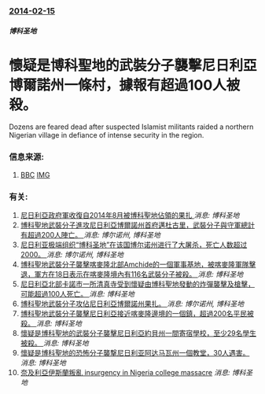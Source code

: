 ### [2014-02-15](/news/2014/02/15/index.md)

##### 博科圣地
#  懷疑是博科聖地的武裝分子襲擊尼日利亞博爾諾州一條村，據報有超過100人被殺。 

Dozens are feared dead after suspected Islamist militants raided a northern Nigerian village in defiance of intense security in the region.


### 信息来源:

1. [BBC](http://www.bbc.co.uk/news/world-africa-26220300) [IMG](https://ichef.bbci.co.uk/news/1024/media/images/73027000/jpg/_73027253_73027027.jpg)

### 有关:

1. [尼日利亞政府軍收復自2014年8月被博科聖地佔領的果扎 ](/zh/news/2015/03/27/尼日利亞政府軍收復自2014年8月被博科聖地佔領的果扎.md) _消息: 博科圣地_
2. [ 博科聖地武裝分子進攻尼日利亞博爾諾州首府邁杜古里，武裝分子與守軍總計有超過200人陣亡。 ](/zh/news/2015/01/25/博科聖地武裝分子進攻尼日利亞博爾諾州首府邁杜古里-武裝分子與守軍總計有超過200人陣亡.md) _消息: 博尔诺州, 博科圣地_
3. [ 尼日利亚极端组织“博科圣地”在该国博尔诺州进行了大屠杀，死亡人数超过2000。 ](/zh/news/2015/01/9/尼日利亚极端组织-博科圣地-在该国博尔诺州进行了大屠杀-死亡人数超过2000.md) _消息: 博尔诺州, 博科圣地_
4. [博科聖地武裝分子襲擊喀麥隆北部Amchide的一個軍事基地，被喀麥隆軍隊擊退，軍方在18日表示在喀麥隆境內有116名武裝分子被殺。 ](/zh/news/2014/12/17/博科聖地武裝分子襲擊喀麥隆北部Amchide的一個軍事基地-被喀麥隆軍隊擊退-軍方在18日表示在喀麥隆境內有116名武裝.md) _消息: 博科圣地_
5. [尼日利亞北部卡諾市一所清真寺受到懷疑由博科聖地發動的炸彈襲擊及槍擊，可能超過100人死亡。 ](/zh/news/2014/11/28/尼日利亞北部卡諾市一所清真寺受到懷疑由博科聖地發動的炸彈襲擊及槍擊-可能超過100人死亡.md) _消息: 博科圣地_
6. [博科聖地武裝分子攻佔尼日利亞博爾諾州果扎。 ](/zh/news/2014/08/6/博科聖地武裝分子攻佔尼日利亞博爾諾州果扎.md) _消息: 博尔诺州, 博科圣地_
7. [ 博科聖地武裝分子襲擊尼日利亞接近喀麥隆邊境的一個鎮，超過200名平民被殺。 ](/zh/news/2014/05/5/博科聖地武裝分子襲擊尼日利亞接近喀麥隆邊境的一個鎮-超過200名平民被殺.md) _消息: 博科圣地_
8. [懷疑是博科聖地的武裝分子襲擊尼日利亞約貝州一間寄宿學校，至少29名學生被殺。 ](/zh/news/2014/02/25/懷疑是博科聖地的武裝分子襲擊尼日利亞約貝州一間寄宿學校-至少29名學生被殺.md) _消息: 博科圣地_
9. [懷疑是博科聖地的恐怖分子襲撃尼日利亚阿达马瓦州一個教堂，30人遇害。 ](/zh/news/2014/01/26/懷疑是博科聖地的恐怖分子襲撃尼日利亚阿达马瓦州一個教堂-30人遇害.md) _消息: 博科圣地_
10. [ 奈及利亞伊斯蘭叛亂 insurgency in Nigeria college massacre](/zh/news/2013/09/29/奈及利亞伊斯蘭叛亂-insurgency-in-Nigeria-college-massacre.md) _消息: 博科圣地_
